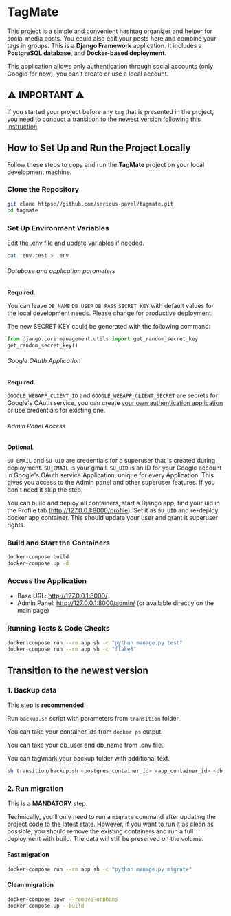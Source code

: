 # TagMate

This project is a simple and convenient hashtag organizer and helper for social media posts. You could also edit your posts here and combine your tags in groups. This is
a **Django Framework** application. It includes a **PostgreSQL database**, and **Docker-based deployment**.

This application allows only authentication through social accounts (only Google for now), you can't create or use a local account.

## ⚠️ IMPORTANT ⚠️

If you started your project before any `tag` that is presented in the project, you need to conduct a transition to the newest version following this [instruction](#transition-to-the-newest-version).

## How to Set Up and Run the Project Locally

Follow these steps to copy and run the **TagMate** project on your local development machine.

### Clone the Repository

```sh
git clone https://github.com/serious-pavel/tagmate.git
cd tagmate
```
### Set Up Environment Variables
Edit the .env file and update variables if needed.
```sh
cat .env.test > .env
```
###### Database and application parameters
**Required**.

You can leave `DB_NAME` `DB_USER` `DB_PASS` `SECRET_KEY` with default values for the local development needs. Please change for productive deployment.

The new SECRET KEY could be generated with the following command:

```python
from django.core.management.utils import get_random_secret_key  
get_random_secret_key()
```
###### Google OAuth Application
**Required**.

`GOOGLE_WEBAPP_CLIENT_ID` and `GOOGLE_WEBAPP_CLIENT_SECRET` are secrets for Google's OAuth service, you can create [your own authentication application](https://console.cloud.google.com/auth/clients) or use credentials for existing one.
###### Admin Panel Access
**Optional**.

`SU_EMAIL` and `SU_UID` are credentials for a superuser that is created during deployment.
`SU_EMAIL` is your gmail. `SU_UID` is an ID for your Google account in Google's OAuth service Application, unique for every Application.
This gives you access to the Admin panel and other superuser features. If you don't need it skip the step.

You can build and deploy all containers, start a Django app, find your uid in the Profile tab (http://127.0.0.1:8000/profile). Set it as `SU_UID` and re-deploy docker app container. This should update your user and grant it superuser rights.

### Build and Start the Containers
```sh
docker-compose build
docker-compose up -d
```
### Access the Application
 - Base URL: http://127.0.0.1:8000/
 - Admin Panel: http://127.0.0.1:8000/admin/ (or available directly on the main page)
### Running Tests & Code Checks
```sh
docker-compose run --rm app sh -c "python manage.py test"
docker-compose run --rm app sh -c "flake8"
```
## Transition to the newest version

### 1. Backup data

This step is **recommended**.

Run `backup.sh` script with parameters from `transition` folder.

You can take your container ids from `docker ps` output.

You can take your db_user and db_name from .env file.

You can tag\mark your backup folder with additional text.

```bash
sh transition/backup.sh <postgres_container_id> <app_container_id> <db_user> <db_name> [tag/mark]
```

### 2. Run migration

This is a **MANDATORY** step.

Technically, you’ll only need to run a `migrate` command after updating the project code to the latest state. However, if you want to run it as clean as possible, you should remove the existing containers and run a full deployment with build. The data will still be preserved on the volume.

#### Fast migration

```bash
docker-compose run --rm app sh -c "python manage.py migrate"
```

#### Clean migration

```bash
docker-compose down --remove-orphans
docker-compose up --build
```
